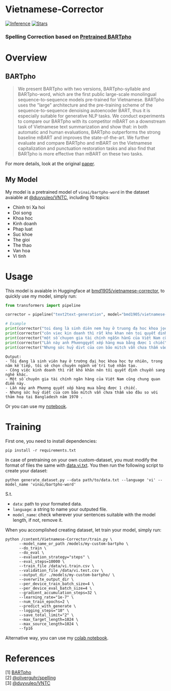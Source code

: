 # Vietnamese-Corrector
[![Inference](https://colab.research.google.com/assets/colab-badge.svg)](https://colab.research.google.com/github/bmd1905/Vietnamese-Corrector/blob/main/inference.ipynb?hl=en)
[![Stars](https://img.shields.io/github/stars/bmd1905/Vietnamese-Corrector.svg)](https://api.github.com/repos/bmd1905/Vietnamese-Corrector)

### Spelling Correction based on [Pretrained BARTpho](https://github.com/VinAIResearch/BARTpho)

# Overview
## BARTpho
>We present BARTpho with two versions, BARTpho-syllable and BARTpho-word, which are the first public large-scale monolingual sequence-to-sequence models pre-trained for Vietnamese. BARTpho uses the "large" architecture and the pre-training scheme of the sequence-to-sequence denoising autoencoder BART, thus it is especially suitable for generative NLP tasks. We conduct experiments to compare our BARTpho with its competitor mBART on a downstream task of Vietnamese text summarization and show that: in both automatic and human evaluations, BARTpho outperforms the strong baseline mBART and improves the state-of-the-art. We further evaluate and compare BARTpho and mBART on the Vietnamese capitalization and punctuation restoration tasks and also find that BARTpho is more effective than mBART on these two tasks.

For more details, look at the original [paper](https://arxiv.org/abs/2109.09701).

## My Model
My model is a pretrained model of ```vinai/bartpho-word``` in the dataset avaiable at [@duyvuleo/VNTC](https://github.com/duyvuleo/VNTC), including 10 topics: 
* Chinh tri Xa hoi
* Doi song
* Khoa hoc
* Kinh doanh
* Phap luat
* Suc khoe
* The gioi
* The thao
* Van hoa
* Vi tinh

# Usage
This model is avaiable in Huggingface at [bmd1905/vietnamese-corrector](https://huggingface.co/bmd1905/vietnamese-corrector), to quickly use my model, simply run:
```python
from transformers import pipeline

corrector = pipeline("text2text-generation", model="bmd1905/vietnamese-corrector")
```
```python
# Example
print(corrector("toi dang là sinh diên nem hay ở truong đạ hoc khoa jọc tự nhiên , trogn năm ke tiep toi sẽ chọn chuyen nganh về trí tue nhana tạo"))
print(corrector("côn viec kin doanh thì rất kho khan nên toi quyết dinh chuyển sang nghê khac  "))
print(corrector("một số chuyen gia tài chính ngâSn hànG của Việt Nam cũng chung quan điểmnày"))
print(corrector("Lần này anh Phươngqyết xếp hàng mua bằng được 1 chiếc"))
print(corrector("Nhưng sức huỷ divt của cơn bão mitch vẫn chưa thấm vào đâu lsovớithảm hoạ tại Bangladesh ăm 1970"))
```
```
Output:
- Tôi đang là sinh viên hay ở trường đại học khoa học tự nhiên, trong năm kế tiếp, tôi sẽ chọn chuyên ngành về trí tuệ nhân tạo.
- Công việc kinh doanh thì rất khó khăn nên tôi quyết định chuyển sang nghê khác.
- Một số chuyên gia tài chính ngân hàng của Việt Nam cũng chung quan điểm này.
- Lần này anh Phương quyết xếp hàng mua bằng được 1 chiếc.
- Nhưng sức huỷ diệt của cơn bão mitch vẫn chưa thấm vào đâu so với thảm hoạ tại Bangladesh năm 1970 .
```
Or you can use my [notebook](https://colab.research.google.com/github/bmd1905/Vietnamese-Corrector/blob/main/inference.ipynb?hl=en).

# Training
First one, you need to install dependencies:
```
pip install -r requirements.txt
```
In case of pretraining on your own custom-dataset, you must modify the format of files the same with [data.vi.txt](https://github.com/bmd1905/Vietnamese-Corrector/blob/main/data/data.vi.txt). You then run the following script to create your dataset:
```
python generate_dataset.py --data path/to/data.txt --language 'vi' --model_name 'vinai/bartpho-word'
```
S.t.
* ```data```: path to your formated data.
* ```language```: a string to name your outputed file.
* ```model_name```: check wherever your sentences suitable with the model length, if not, remove it.

When you accomplished creating dataset, let train your model, simply run:
```
python /content/Vietnamese-Corrector/train.py \
      --model_name_or_path /models/my-custom-bartpho \
      --do_train \
      --do_eval \
      --evaluation_strategy="steps" \
      --eval_steps=10000 \
      --train_file /data/vi.train.csv \
      --validation_file /data/vi.test.csv \
      --output_dir ./models/my-custom-bartpho/ \
      --overwrite_output_dir \
      --per_device_train_batch_size=4 \
      --per_device_eval_batch_size=4 \
      --gradient_accumulation_steps=32 \
      --learning_rate="1e-7" \
      --num_train_epochs=2 \
      --predict_with_generate \
      --logging_steps="10" \
      --save_total_limit="2" \
      --max_target_length=1024 \
      --max_source_length=1024 \
      --fp16
```
Alternative way, you can use my [colab notebook](https://colab.research.google.com/github/bmd1905/Vietnamese-Corrector/blob/main/colab_train.ipynb?hl=en).

# References
[1] [BARTpho](https://github.com/VinAIResearch/BARTpho) \
[2] [@oliverguhr/spelling](https://github.com/oliverguhr/spelling) \
[3] [@duyvuleo/VNTC](https://github.com/duyvuleo/VNTC)

